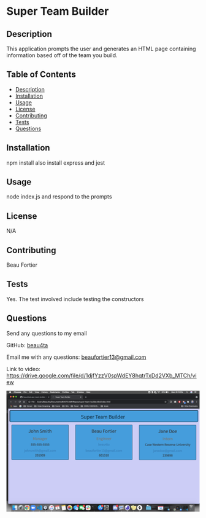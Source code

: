  # Super Team Builder
  
  ## Description
  This application prompts the user and generates an HTML page containing information based off of the team you build.

  ## Table of Contents
  - [Description](#description)
  - [Installation](#installation)
  - [Usage](#usage)
  - [License](#license)
  - [Contributing](#contributing)
  - [Tests](#tests)
  - [Questions](#questions)

  ## Installation
  npm install also install express and jest

  ## Usage
  node index.js and respond to the prompts

  ## License
  N/A
  
  ## Contributing
  Beau Fortier

  ## Tests
  Yes. The test involved include testing the constructors

  ## Questions
  Send any questions to my email
  
  GitHub: [beau4ta](https://github.com/beau4ta)
  
  Email me with any questions: beaufortier13@gmail.com
  
  Link to video: https://drive.google.com/file/d/1djfYzzV0spWdEY8hqtrTxDd2VXb_MTCh/view

  <img src="stbSS.png">
